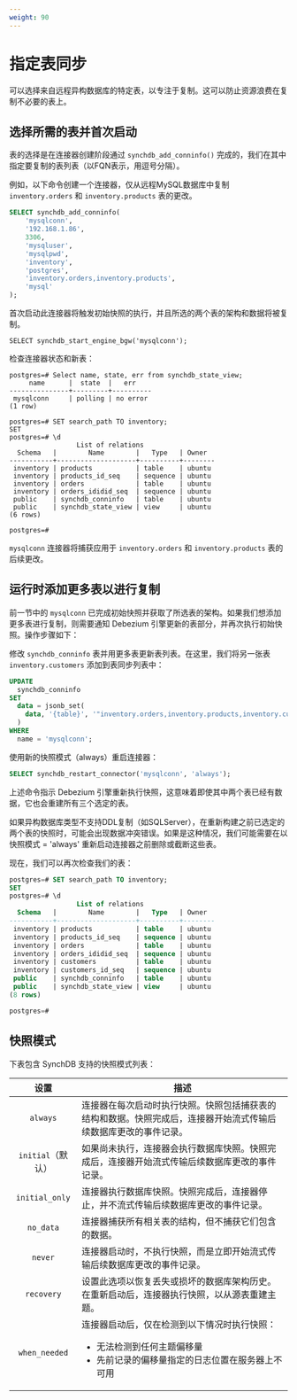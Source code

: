 ```yaml
---
weight: 90
---
```

# 指定表同步

可以选择来自远程异构数据库的特定表，以专注于复制。这可以防止资源浪费在复制不必要的表上。

## **选择所需的表并首次启动**

表的选择是在连接器创建阶段通过 `synchdb_add_conninfo()` 完成的，我们在其中指定要复制的表列表（以FQN表示，用逗号分隔）。

例如，以下命令创建一个连接器，仅从远程MySQL数据库中复制 `inventory.orders` 和 `inventory.products` 表的更改。
```sql
SELECT synchdb_add_conninfo(
    'mysqlconn',
    '192.168.1.86',
    3306,
    'mysqluser',
    'mysqlpwd',
    'inventory',
    'postgres', 
    'inventory.orders,inventory.products',
    'mysql'
);
```

首次启动此连接器将触发初始快照的执行，并且所选的两个表的架构和数据将被复制。

```
SELECT synchdb_start_engine_bgw('mysqlconn');
```

检查连接器状态和新表：
```
postgres=# Select name, state, err from synchdb_state_view;
     name      |  state  |   err
---------------+---------+----------
 mysqlconn     | polling | no error
(1 row)

postgres=# SET search_path TO inventory;
SET
postgres=# \d
                 List of relations
  Schema   |        Name        |   Type   | Owner
-----------+--------------------+----------+--------
 inventory | products           | table    | ubuntu
 inventory | products_id_seq    | sequence | ubuntu
 inventory | orders             | table    | ubuntu
 inventory | orders_ididid_seq  | sequence | ubuntu
 public    | synchdb_conninfo   | table    | ubuntu
 public    | synchdb_state_view | view     | ubuntu
(6 rows)

postgres=#
```

`mysqlconn` 连接器将捕获应用于 `inventory.orders` 和 `inventory.products` 表的后续更改。

## **运行时添加更多表以进行复制**

前一节中的 `mysqlconn` 已完成初始快照并获取了所选表的架构。如果我们想添加更多表进行复制，则需要通知 Debezium 引擎更新的表部分，并再次执行初始快照。操作步骤如下：

修改 `synchdb_conninfo` 表并用更多表更新表列表。在这里，我们将另一张表 `inventory.customers` 添加到表同步列表中：
```sql
UPDATE 
  synchdb_conninfo 
SET 
  data = jsonb_set(
    data, '{table}', '"inventory.orders,inventory.products,inventory.customers"'
  ) 
WHERE 
  name = 'mysqlconn';
```

使用新的快照模式（always）重启连接器：
```sql
SELECT synchdb_restart_connector('mysqlconn', 'always');
```

上述命令指示 Debezium 引擎重新执行快照，这意味着即使其中两个表已经有数据，它也会重建所有三个选定的表。

如果异构数据库类型不支持DDL复制（如SQLServer），在重新构建之前已选定的两个表的快照时，可能会出现数据冲突错误。如果是这种情况，我们可能需要在以快照模式 = 'always' 重新启动连接器之前删除或截断这些表。

现在，我们可以再次检查我们的表：
```sql
postgres=# SET search_path TO inventory;
SET
postgres=# \d
                 List of relations
  Schema   |        Name        |   Type   | Owner
-----------+--------------------+----------+--------
 inventory | products           | table    | ubuntu
 inventory | products_id_seq    | sequence | ubuntu
 inventory | orders             | table    | ubuntu
 inventory | orders_ididid_seq  | sequence | ubuntu
 inventory | customers          | table    | ubuntu
 inventory | customers_id_seq   | sequence | ubuntu
 public    | synchdb_conninfo   | table    | ubuntu
 public    | synchdb_state_view | view     | ubuntu
(8 rows)

postgres=#

```

## **快照模式**

下表包含 SynchDB 支持的快照模式列表：

|  **设置** | **描述** |
|:-:|-|
| `always`       | 连接器在每次启动时执行快照。快照包括捕获表的结构和数据。快照完成后，连接器开始流式传输后续数据库更改的事件记录。|
| `initial`（默认）      | 如果尚未执行，连接器会执行数据库快照。快照完成后，连接器开始流式传输后续数据库更改的事件记录。|
| `initial_only` | 连接器执行数据库快照。快照完成后，连接器停止，并不流式传输后续数据库更改的事件记录。|
| `no_data`      | 连接器捕获所有相关表的结构，但不捕获它们包含的数据。|
| `never`        | 连接器启动时，不执行快照，而是立即开始流式传输后续数据库更改的事件记录。|
| `recovery`     | 设置此选项以恢复丢失或损坏的数据库架构历史。在重新启动后，连接器执行快照，以从源表重建主题。|
| `when_needed`  | 连接器启动后，仅在检测到以下情况时执行快照：<br><ul><li>无法检测到任何主题偏移量</li><li>先前记录的偏移量指定的日志位置在服务器上不可用</li></ul>|

